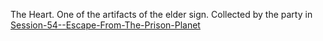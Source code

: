 The Heart.
One of the artifacts of the elder sign. Collected by the party in [Session-54--Escape-From-The-Prison-Planet](../Session-Notes/-8-War/Session-54--Escape-From-The-Prison-Planet.md)